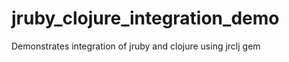 jruby_clojure_integration_demo
==============================

Demonstrates integration of jruby and clojure using jrclj gem